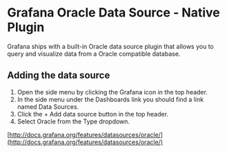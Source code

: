 # Grafana Oracle Data Source -  Native Plugin

Grafana ships with a built-in Oracle data source plugin that allows you to query and visualize data from a Oracle compatible database.

## Adding the data source

1. Open the side menu by clicking the Grafana icon in the top header.
2. In the side menu under the Dashboards link you should find a link named Data Sources.
3. Click the + Add data source button in the top header.
4. Select Oracle from the Type dropdown.

[http://docs.grafana.org/features/datasources/oracle/](http://docs.grafana.org/features/datasources/oracle/)
